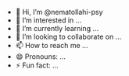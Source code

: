 - 👋 Hi, I’m @nematollahi-psy
- 👀 I’m interested in ...
- 🌱 I’m currently learning ...
- 💞️ I’m looking to collaborate on ...
- 📫 How to reach me ...
- 😄 Pronouns: ...
- ⚡ Fun fact: ...

<!---
nematollahi-psy/nematollahi-psy is a ✨ special ✨ repository because its `README.md` (this file) appears on your GitHub profile.
You can click the Preview link to take a look at your changes.
--->
